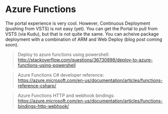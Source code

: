# Azure Functions

The portal experience is very cool. However, Continuous Deployment (pushing from VSTS)
is not easy (yet). You can get the Portal to pull from VSTS (via Kudu), but that is not quite the same.
You can acheive package deployment with a combination of ARM and Web Deploy (blog post coming soon).

> Deploy to azure functions using powershell: <http://stackoverflow.com/questions/36730898/deploy-to-azure-functions-using-powershell>

> Azure Functions C# developer reference: <https://azure.microsoft.com/en-us/documentation/articles/functions-reference-csharp/>

> Azure Functions HTTP and webhook bindings: <https://azure.microsoft.com/en-us/documentation/articles/functions-bindings-http-webhook/>
